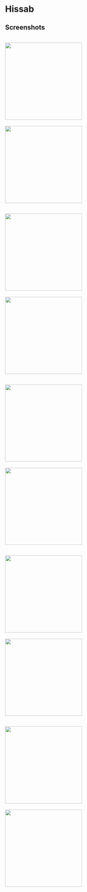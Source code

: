# Hissab

## Screenshots

<img src="Image/1.jpg"  width="250" style="display: inline-block; width: 250px; margin-right: 20px; margin-top: 20px;">          <img src="Image/2.jpg"  width="250" style="display: inline-block; width: 250px; margin-right: 20px; margin-top: 20px;">

<img src="Image/3.jpg"  width="250" style="display: inline-block; width: 250px; margin-right: 20px; margin-top: 20px;">          <img src="Image/4.jpg"  width="250" style="display: inline-block; width: 250px; margin-right: 20px; margin-top: 20px;">

<img src="Image/5.jpg"  width="250" style="display: inline-block; width: 250px; margin-right: 20px; margin-top: 20px;">          <img src="Image/6.jpg"  width="250" style="display: inline-block; width: 250px; margin-right: 20px; margin-top: 20px;">

<img src="Image/7.jpg"  width="250" style="display: inline-block; width: 250px; margin-right: 20px; margin-top: 20px;">          <img src="Image/8.jpg"  width="250" style="display: inline-block; width: 250px; margin-right: 20px; margin-top: 20px;">

<img src="Image/9.jpg"  width="250" style="display: inline-block; width: 250px; margin-right: 20px; margin-top: 20px;">          <img src="Image/10.jpg"  width="250" style="display: inline-block; width: 250px; margin-right: 20px; margin-top: 20px;">
